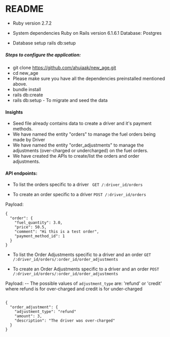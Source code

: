 # README

* Ruby version
  2.7.2
* System dependencies
  Ruby on Rails version 6.1.6.1
  Database: Postgres

* Database setup
  rails db:setup

##### Steps to configure the application:
* git clone https://github.com/ahujaak/new_age.git
* cd new_age
* Please make sure you have all the dependencies preinstalled mentioned above.
* bundle install
* rails db:create
* rails db:setup - To migrate and seed the data

#### Insights

* Seed file already contains data to create a driver and it's payment methods.
* We have named the entity "orders" to manage the fuel orders being made by Driver
* We have named the entity "order_adjustments" to manage the adjustments (over-charged or undercharged) on the fuel orders.
* We have created the APIs to create/list the orders and order adjustments.

#### API endpoints:
* To list the orders specific to a driver
` GET /:driver_id/orders`

* To create an order specific to a driver
`POST /:driver_id/orders`

Payload:

```
{
  "order": {
    "fuel_quantity": 3.0,
    "price": 50.5,
    "comment": "Hi this is a test order",
    "payment_method_id": 1
  }
}

```

* To list the Order Adjustments specific to a driver and an order
`GET /:driver_id/orders/:order_id/order_adjustments`

* To create an Order Adjustments specific to a driver and an order
`POST /:driver_id/orders/:order_id/order_adjustments`

Payload:
 -- The possible values of `adjustment_type` are: 'refund' or 'credit' where refund is for over-charged and credit is for under-charged
```

{
  "order_adjustment": {
    "adjustment_type": "refund"
    "amount": 3,
    "description": "The driver was over-charged"
  }
}
```

